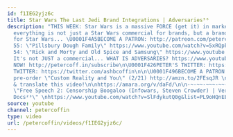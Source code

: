 ```yaml
---
id: f1IEG2yjz6c
title: Star Wars The Last Jedi Brand Integrations | Adversaries⁵⁶
description: "THIS WEEK: Star Wars is a massive FORCE (get it) in marketing. See how
  everything is not just a Star Wars commercial for brands, but a brand commercial
  for Star Wars... \U0001F4A5BECOME A PATRON: http://patreon.com/petercoffin\n\n⏪EPISODE
  55: \"Pillsbury Dough Family\" https://www.youtube.com/watch?v=5xRQpkAdKx8&list=PL9oHQnEByWyXeSTT3Vm3oyTR-e3Tg0Vj0\n⏪EPISODE
  54: \"Rick and Morty and Old Spice and Samsung\" https://www.youtube.com/watch?v=SJfzf7aHFxk&list=PL9oHQnEByWyXeSTT3Vm3oyTR-e3Tg0Vj0\n\n❓
  It's not JUST a commercial... WHAT IS ADVERSARIES? https://www.youtube.com/watch?v=eiyOLXfOin4&index=3&list=PL9oHQnEByWyXeSTT3Vm3oyTR-e3Tg0Vj0\n\n*************************\n\n\U0001F4FASubscribe
  NOW! http://petercoff.in/subscribe\n\U0001F426PETER'S TWITTER: https://twitter.com/petercoffin\n\U0001F426ASHLEIGH'S
  TWITTER: https://twitter.com/ashbcoffin\n\n\U0001F496BECOME A PATRON! http://patreon.com/petercoffin\n\U0001F4D5
  pre-order \"Custom Reality and You\" (2/21) http://amzn.to/2FEsqJR \n\nHelp us caption
  & translate this video!\n\nhttps://amara.org/v/daFd/\n\n-~-~~-~~~-~~-~-\nNEW VIDEO:
  \"Free Speech 2: Censorship Boogaloo (Infowars, Steven Crowder) | Very Important
  Docs²³\" \nhttps://www.youtube.com/watch?v=SlFdykutQ0g&list=PL9oHQnEByWyXObkJN9YYQS9hxBjpN8RLG\n-~-~~-~~~-~~-~-"
source: youtube
channel: petercoffin
type: video
url: /petercoffin/videos/f1IEG2yjz6c/
---
```

